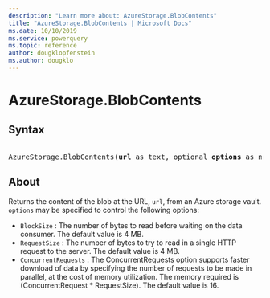 ```yaml
---
description: "Learn more about: AzureStorage.BlobContents"
title: "AzureStorage.BlobContents | Microsoft Docs"
ms.date: 10/10/2019
ms.service: powerquery
ms.topic: reference
author: dougklopfenstein
ms.author: dougklo
---
```

# AzureStorage.BlobContents

## Syntax

<pre>  
AzureStorage.BlobContents(<b>url</b> as text, optional <b>options</b> as nullable record) as binary
</pre>

## About  

Returns the content of the blob at the URL, <code>url</code>, from an Azure storage vault. <code>options</code> may be specified to control the following options: <ul> <li><code>BlockSize</code> : The number of bytes to read before waiting on the data consumer. The default value is 4 MB.</li> <li><code>RequestSize</code> : The number of bytes to try to read in a single HTTP request to the server. The default value is 4 MB.</li> <li><code>ConcurrentRequests</code> : The ConcurrentRequests option supports faster download of data by specifying the number of requests to be made in parallel, at the cost of memory utilization. The memory required is (ConcurrentRequest * RequestSize). The default value is 16.</li> </ul> 
  
  
  

